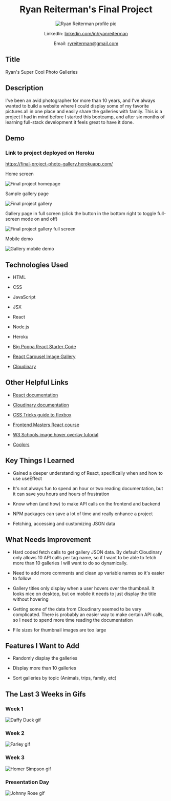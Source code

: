 <h1 align="center">Ryan Reiterman's Final Project</h1>

<p align="center">
<img src="https://media-exp1.licdn.com/dms/image/C4D03AQFdqdEy9vlRSg/profile-displayphoto-shrink_200_200/0/1540666917092?e=1623283200&v=beta&t=5-zTkA1L1PuuFfjFMVUZrLHg7d3WfWYtqlPwkuxS1eo" alt="Ryan Reiterman profile pic" />
</p>

<p align="center">LinkedIn: <a href="https://www.linkedin.com/in/ryanreiterman/">linkedin.com/in/ryanreiterman</a></p>
<p align="center">Email: <a href = "mailto: ryreiterman@gmail.com">ryreiterman@gmail.com</a></p>


## Title
Ryan's Super Cool Photo Galleries

## Description 
I've been an avid photographer for more than 10 years, and I've always wanted to build a website where I could display some of my favorite pictures all in one place and easily share the galleries with family. This is a project I had in mind before I started this bootcamp, and after six months of learning full-stack development it feels great to have it done.

## Demo

### Link to project deployed on Heroku
https://final-project-photo-gallery.herokuapp.com/

<figcaption>Home screen</figcaption>

![Final project homepage](https://res.cloudinary.com/ryanphotos/image/upload/v1617936307/demos/final_project_screenshot_yixkvx.jpg)

<figcaption>Sample gallery page</figcaption>

![Final project gallery](https://res.cloudinary.com/ryanphotos/image/upload/v1617936307/demos/final_project_screenshot_gallery_hbljvu.jpg)

<figcaption>Gallery page in full screen (click the button in the bottom right to toggle full-screen mode on and off)</figcaption>

![Final project gallery full screen](https://res.cloudinary.com/ryanphotos/image/upload/v1617936307/demos/final_project_screenshot_gallery_full_screen_r0rxkg.jpg)

<figcaption>Mobile demo</figcaption>

![Gallery mobile demo](https://res.cloudinary.com/ryanphotos/image/upload/v1617935627/demos/final_project_iyo2vs.gif)

## Technologies Used

* HTML

* CSS

* JavaScript

* JSX

* React

* Node.js

* Heroku

* [Big Poppa React Starter Code](https://www.npmjs.com/package/big-poppa-code-react-starter)

* [React Carousel Image Gallery](https://www.npmjs.com/package/react-image-gallery)

* [Cloudinary](https://cloudinary.com/)

## Other Helpful Links

* [React documentation](https://reactjs.org/docs/getting-started.html)

* [Cloudinary documentation](https://cloudinary.com/documentation)

* [CSS Tricks guide to flexbox](https://css-tricks.com/snippets/css/a-guide-to-flexbox/)

* [Frontend Masters React course](https://frontendmasters.com/learn/react/)

* [W3 Schools image hover overlay tutorial](https://www.w3schools.com/howto/howto_css_image_overlay.asp)

* [Coolors](https://coolors.co/)

## Key Things I Learned 

* Gained a deeper understanding of React, specifically when and how to use useEffect

* It's not always fun to spend an hour or two reading documentation, but it can save you hours and hours of frustration

* Know when (and how) to make API calls on the frontend and backend

* NPM packages can save a lot of time and really enhance a project

* Fetching, accessing and customizing JSON data

## What Needs Improvement

* Hard coded fetch calls to get gallery JSON data. By default Cloudinary only allows 10 API calls per tag name, so if I want to be able to fetch more than 10 galleries I will want to do so dynamically.

* Need to add more comments and clean up variable names so it's easier to follow

* Gallery titles only display when a user hovers over the thumbnail. It looks nice on desktop, but on mobile it needs to just display the title without hovering

* Getting some of the data from Cloudinary seemed to be very complicated. There is probably an easier way to make certain API calls, so I need to spend more time reading the documentation

* File sizes for thumbnail images are too large

## Features I Want to Add

* Randomly display the galleries

* Display more than 10 galleries

* Sort galleries by topic (Animals, trips, family, etc)

## The Last 3 Weeks in Gifs

### Week 1

![Daffy Duck gif](https://media.giphy.com/media/rHzSn4U4BPemY/giphy.gif)

### Week 2

![Farley gif](https://media.giphy.com/media/YZlQaMesgPIAM/giphy-downsized.gif)

### Week 3

![Homer Simpson gif](https://media.giphy.com/media/l2Je9zHYveK012EVi/giphy-downsized.gif)

### Presentation Day

![Johnny Rose gif](https://media.giphy.com/media/xUA7aTTTOEYbozXg2I/giphy-downsized.gif)